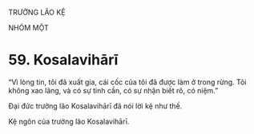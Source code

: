 TRƯỞNG LÃO KỆ

NHÓM MỘT

# 59. Kosalavihārī

“Vì lòng tin, tôi đã xuất gia, cái cốc của tôi đã được làm ở trong rừng. Tôi không xao lãng, và có sự tinh cần, có sự nhận biết rõ, có niệm.”

Đại đức trưởng lão Kosalavihārī đã nói lời kệ như thế.

Kệ ngôn của trưởng lão Kosalavihārī.
